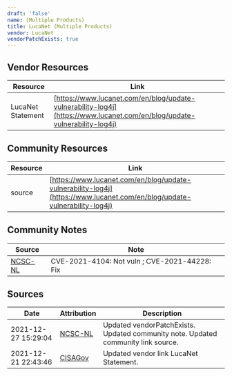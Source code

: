 ```yaml
---
draft: 'false'
name: (Multiple Products)
title: LucaNet (Multiple Products)
vendor: LucaNet
vendorPatchExists: true
---
```


## Vendor Resources
| Resource | Link |
| --- | --- |
| LucaNet Statement | [https://www.lucanet.com/en/blog/update-vulnerability-log4j](https://www.lucanet.com/en/blog/update-vulnerability-log4j) |

## Community Resources
| Resource | Link |
| --- | --- |
| source | [https://www.lucanet.com/en/blog/update-vulnerability-log4j](https://www.lucanet.com/en/blog/update-vulnerability-log4j) |

## Community Notes
| Source | Note |
| --- | --- |
| [NCSC-NL](https://github.com/NCSC-NL/log4shell/blob/main/software/README.md) | CVE-2021-4104: Not vuln ; CVE-2021-44228: Fix </ul> |

## Sources
| Date | Attribution | Description |
| --- | --- | --- |
| 2021-12-27 15:29:04 | [NCSC-NL](https://github.com/NCSC-NL/log4shell/blob/main/software/README.md) | Updated vendorPatchExists. Updated community note. Updated community link source.  |
| 2021-12-21 22:43:46 | [CISAGov](https://raw.githubusercontent.com/cisagov/log4j-affected-db/develop/README.md) | Updated vendor link LucaNet Statement.  |

